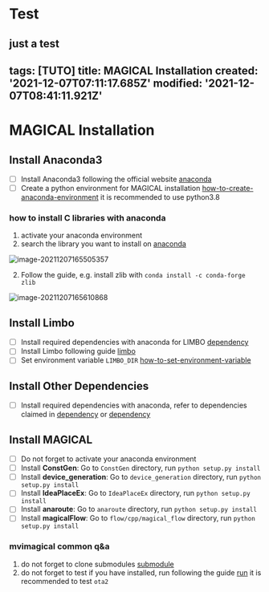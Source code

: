 # Test
just a test
---
tags: [TUTO]
title: MAGICAL Installation
created: '2021-12-07T07:11:17.685Z'
modified: '2021-12-07T08:41:11.921Z'
---

# MAGICAL Installation

## Install Anaconda3

- [ ] Install Anaconda3 following the official website [anaconda](https://www.anaconda.com/products/individual)
- [ ] Create a python environment for MAGICAL installation [how-to-create-anaconda-environment](https://uoa-eresearch.github.io/eresearch-cookbook/recipe/2014/11/20/conda/) 
  it is recommended to use python3.8

### how to install C libraries with anaconda

1. activate your anaconda environment
2. search the library you want to install on [anaconda](https://anaconda.org/)

![image-20211207165505357](/home/xiaohan/.config/Typora/typora-user-images/image-20211207165505357.png)

2. Follow the guide, e.g. install zlib with `conda install -c conda-forge zlib`

![image-20211207165610868](/home/xiaohan/.config/Typora/typora-user-images/image-20211207165610868.png)

## Install Limbo

- [ ] Install required dependencies with anaconda for LIMBO [dependency](https://github.com/limbo018/Limbo#installation)
- [ ] Install Limbo following guide [limbo](https://github.com/limbo018/Limbo#1-default-installation)
- [ ] Set environment variable `LIMBO_DIR` [how-to-set-environment-variable](https://linuxize.com/post/how-to-set-and-list-environment-variables-in-linux/)

## Install Other Dependencies

- [ ] Install required dependencies with anaconda, refer to dependencies claimed in [dependency](https://github.com/magical-eda/MAGICAL/tree/docker#dependency) or [dependency](https://github.com/magical-eda/MAGICAL/blob/docker/Dockerfile)

## Install MAGICAL

- [ ] Do not forget to activate your anaconda environment
- [ ] Install **ConstGen**: Go to `ConstGen` directory, run `python setup.py install`
- [ ] Install **device_generation**: Go to `device_generation` directory, run `python setup.py install`
- [ ] Install **IdeaPlaceEx**: Go to `IdeaPlaceEx` directory, run `python setup.py install`
- [ ] Install **anaroute**: Go to `anaroute` directory, run `python setup.py install`
- [ ] Install **magicalFlow**: Go to `flow/cpp/magical_flow` directory, run `python setup.py install`

### mvimagical common q&a

1. do not forget to clone submodules [submodule](https://github.com/magical-eda/MAGICAL/tree/docker#how-to-clone)
2. do not forget to test if you have installed, run following the guide [run](https://github.com/magical-eda/MAGICAL/tree/docker#how-to-run)
   it is recommended to test `ota2`

